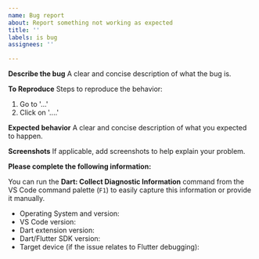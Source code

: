 ```yaml
---
name: Bug report
about: Report something not working as expected
title: ''
labels: is bug
assignees: ''

---
```


**Describe the bug**
A clear and concise description of what the bug is.

**To Reproduce**
Steps to reproduce the behavior:
1. Go to '...'
2. Click on '....'

**Expected behavior**
A clear and concise description of what you expected to happen.

**Screenshots**
If applicable, add screenshots to help explain your problem.

**Please complete the following information:**

You can run the **Dart: Collect Diagnostic Information** command from the VS Code command palette (`F1`) to easily capture this information or provide it manually.

 - Operating System and version:
 - VS Code version:
 - Dart extension version:
 - Dart/Flutter SDK version:
 - Target device (if the issue relates to Flutter debugging):
